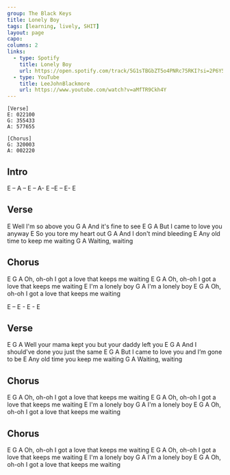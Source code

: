 ```yaml
---
group: The Black Keys
title: Lonely Boy
tags: [learning, lively, SHIT]
layout: page
capo: 
columns: 2
links: 
  - type: Spotify
    title: Lonely Boy
    url: https://open.spotify.com/track/5G1sTBGbZT5o4PNRc75RKI?si=2P6Y51j6TiGZTpv69l5teA
  - type: YouTube
    title: LeeJohnBlackmore
    url: https://www.youtube.com/watch?v=aMfTR9Ckh4Y
---
```


```chordpro
[Verse]
E: 022100
G: 355433
A: 577655

[Chorus]
G: 320003
A: 002220
```

## Intro

E – A – E – A- E –E – E- E

## Verse

E
Well I'm so above you
G                   A
And it's fine to see
E                         G   A
But I came to love you anyway
E
So you tore my heart out
G      A
And I don't mind bleeding
E
Any old time to keep me waiting
G    A
Waiting, waiting

## Chorus

E         G                 A
Oh, oh-oh I got a love that keeps me waiting
E         G                 A
Oh, oh-oh I got a love that keeps me waiting
E
I'm a lonely boy
G    A
I'm a lonely boy
E         G                 A
Oh, oh-oh I got a love that keeps me waiting

E – E - E  - E

## Verse

E         G                 A
Well your mama kept you but your daddy left you
E         G                 A
And I should've done you just the same
E         G                 A
But I came to love you and I’m gone to be
E
Any old time you keep me waiting
G   A
Waiting, waiting

## Chorus

E         G                 A
Oh, oh-oh I got a love that keeps me waiting
E         G                 A
Oh, oh-oh I got a love that keeps me waiting
E
I'm a lonely boy
G       A
I'm a lonely boy
E         G                 A
Oh, oh-oh I got a love that keeps me waiting

## Chorus

E         G                 A
Oh, oh-oh I got a love that keeps me waiting
E         G                 A
Oh, oh-oh I got a love that keeps me waiting
E
I'm a lonely boy
G       A
I'm a lonely boy
E         G                 A
Oh, oh-oh I got a love that keeps me waiting
